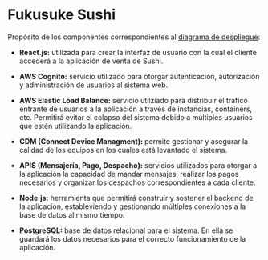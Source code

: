 # Fukusuke Sushi

Propósito de los componentes correspondientes al [diagrama de despliegue](./docs/diagrama-despliegue.png):

- **React.js:** utilizada para crear la interfaz de usuario con la cual el cliente accederá a la aplicación de venta de Sushi.

- **AWS Cognito:** servicio utilizado para otorgar autenticación, autorización y administración de usuarios al sistema web. 

- **AWS Elastic Load Balance:** servicio utilziado para distribuir el tráfico entrante de usuarios a la aplicación a través de instancias, containers, etc. Permitirá evitar el colapso del sistema debido a múltiples usuarios que estén utilizando la aplicación.

- **CDM (Connect Device Managment):** permite gestionar y asegurar la calidad de los equipos en los cuales está levantado el sistema.

- **APIS (Mensajería, Pago, Despacho):** servicios utilizados para otorgar a la aplicación la capacidad de mandar mensajes, realizar los pagos necesarios y organizar los despachos correspondientes a cada cliente. 

- **Node.js:** herramienta que permitirá construir y sostener el backend de la aplicación, estableviendo y gestionando múltiples conexiones a la base de datos al mismo tiempo.

- **PostgreSQL:** base de datos relacional para el sistema. En ella se guardará los datos necesarios para el correcto funcionamiento de la aplicación.

